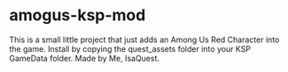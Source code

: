 # amogus-ksp-mod
This is a small little project that just adds an Among Us Red Character into the game. Install by copying the quest_assets folder into your KSP GameData folder. 
Made by Me, IsaQuest. 
